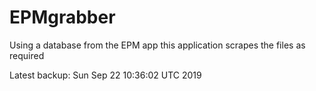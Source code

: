 # EPMgrabber
Using a database from the EPM app this application scrapes the files as required


Latest backup: Sun Sep 22 10:36:02 UTC 2019
